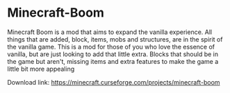 # Minecraft-Boom
Minecraft Boom is a mod that aims to expand the vanilla experience. All things that are added, block, items, mobs and structures, are in the spirit of the vanilla game. This is a mod for those of you who love the essence of vanilla, but are just looking to add that little extra. Blocks that should be in the game but aren't, missing items and extra features to make the game a little bit more appealing

Download link: https://minecraft.curseforge.com/projects/minecraft-boom